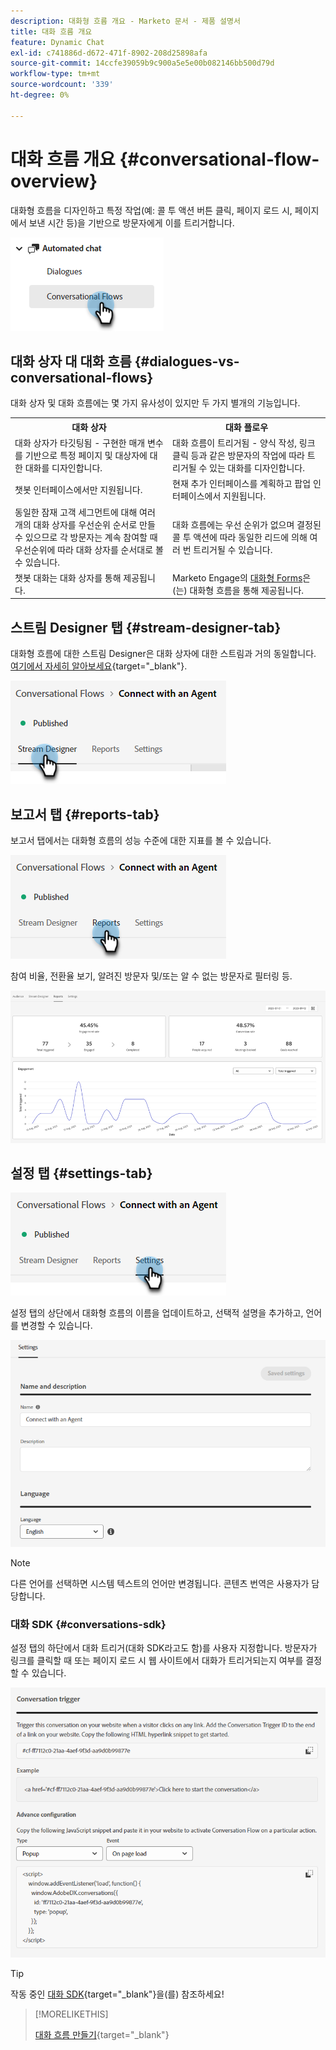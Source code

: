 ```yaml
---
description: 대화형 흐름 개요 - Marketo 문서 - 제품 설명서
title: 대화 흐름 개요
feature: Dynamic Chat
exl-id: c741886d-d672-471f-8902-208d25898afa
source-git-commit: 14ccfe39059b9c900a5e5e00b082146bb500d79d
workflow-type: tm+mt
source-wordcount: '339'
ht-degree: 0%

---
```


# 대화 흐름 개요 {#conversational-flow-overview}

대화형 흐름을 디자인하고 특정 작업(예: 콜 투 액션 버튼 클릭, 페이지 로드 시, 페이지에서 보낸 시간 등)을 기반으로 방문자에게 이를 트리거합니다.

![](assets/conversational-flow-overview-1.png)

## 대화 상자 대 대화 흐름 {#dialogues-vs-conversational-flows}

대화 상자 및 대화 흐름에는 몇 가지 유사성이 있지만 두 가지 별개의 기능입니다.

<table> 
 <tbody> 
  <tr> 
   <th style="width:50%">대화 상자</th> 
   <th style="width:50%">대화 플로우</th>
  </tr> 
  <tr> 
   <td>대화 상자가 타깃팅됨 - 구현한 매개 변수를 기반으로 특정 페이지 및 대상자에 대한 대화를 디자인합니다.</td> 
   <td>대화 흐름이 트리거됨 - 양식 작성, 링크 클릭 등과 같은 방문자의 작업에 따라 트리거될 수 있는 대화를 디자인합니다.</td>
  </tr>
   <tr> 
   <td>챗봇 인터페이스에서만 지원됩니다.</td> 
   <td>현재 추가 인터페이스를 계획하고 팝업 인터페이스에서 지원됩니다.</td>
  </tr>
  </tr>
   <tr> 
   <td>동일한 잠재 고객 세그먼트에 대해 여러 개의 대화 상자를 우선순위 순서로 만들 수 있으므로 각 방문자는 계속 참여할 때 우선순위에 따라 대화 상자를 순서대로 볼 수 있습니다.</td> 
   <td>대화 흐름에는 우선 순위가 없으며 결정된 콜 투 액션에 따라 동일한 리드에 의해 여러 번 트리거될 수 있습니다.</td>
  </tr>
  <tr>
   <td>챗봇 대화는 대화 상자를 통해 제공됩니다.</td>
   <td>Marketo Engage의 <a href="/help/marketo/product-docs/demand-generation/dynamic-chat/automated-chat/conversational-flow-settings-for-marketo-engage-forms.md" target="_blank">대화형 Forms</a>은(는) 대화형 흐름을 통해 제공됩니다.</td>
  </tr>
 </tbody> 
</table>

## 스트림 Designer 탭 {#stream-designer-tab}

대화형 흐름에 대한 스트림 Designer은 대화 상자에 대한 스트림과 거의 동일합니다. [여기에서 자세히 알아보세요](/help/marketo/product-docs/demand-generation/dynamic-chat/automated-chat/stream-designer.md){target="_blank"}.

![](assets/conversational-flow-overview-2.png)

## 보고서 탭 {#reports-tab}

보고서 탭에서는 대화형 흐름의 성능 수준에 대한 지표를 볼 수 있습니다.

![](assets/conversational-flow-overview-3.png)

참여 비율, 전환율 보기, 알려진 방문자 및/또는 알 수 없는 방문자로 필터링 등.

![](assets/conversational-flow-overview-4.png)

## 설정 탭 {#settings-tab}

![](assets/conversational-flow-overview-5.png)

설정 탭의 상단에서 대화형 흐름의 이름을 업데이트하고, 선택적 설명을 추가하고, 언어를 변경할 수 있습니다.

![](assets/conversational-flow-overview-6.png)

>[!NOTE]
>
>다른 언어를 선택하면 시스템 텍스트의 언어만 변경됩니다. 콘텐츠 번역은 사용자가 담당합니다.

### 대화 SDK {#conversations-sdk}

설정 탭의 하단에서 대화 트리거(대화 SDK라고도 함)를 사용자 지정합니다. 방문자가 링크를 클릭할 때 또는 페이지 로드 시 웹 사이트에서 대화가 트리거되는지 여부를 결정할 수 있습니다.

![](assets/conversational-flow-overview-7.png)

>[!TIP]
>
>작동 중인 [대화 SDK](https://experienceleague.adobe.com/tools/marketo-dynamic-chatbot/conversations-sdk/?lang=ko){target="_blank"}을(를) 참조하세요!

>[!MORELIKETHIS]
>
>[대화 흐름 만들기](/help/marketo/product-docs/demand-generation/dynamic-chat/automated-chat/create-a-conversational-flow.md){target="_blank"}
